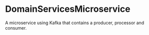 # DomainServicesMicroservice
A microservice using Kafka that contains a producer, processor and consumer. 
